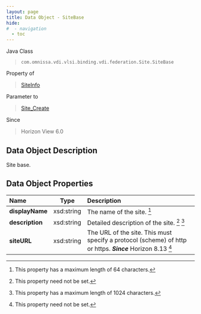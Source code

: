 ```yaml
---
layout: page
title: Data Object - SiteBase
hide:
#  - navigation
  - toc
---
```






Java Class
> `com.omnissa.vdi.vlsi.binding.vdi.federation.Site.SiteBase`

Property of
> [SiteInfo](vdi.federation.Site.SiteInfo.md#field_detail)

Parameter to
> [Site_Create](vdi.federation.Site.md#create)

Since
> Horizon View 6.0


## Data Object Description

Site base.

## Data Object Properties

 Name | Type | Description
:---|:---:|:---
**displayName**|  xsd:string|  The name of the site. [^128]
**description**|  xsd:string|  Detailed description of the site. [^1] [^13]
**siteURL**|  xsd:string|  The URL of the site. This must specify a protocol (scheme) of http or https.  **_Since_** Horizon 8.13 [^1]


 


[^1]: This property need not be set.
[^13]: This property has a maximum length of 1024 characters.
[^128]: This property has a maximum length of 64 characters.